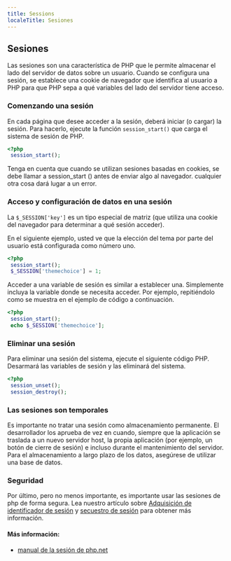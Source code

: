 ```yaml
---
title: Sessions
localeTitle: Sesiones
---
```

## Sesiones

Las sesiones son una característica de PHP que le permite almacenar el lado del servidor de datos sobre un usuario. Cuando se configura una sesión, se establece una cookie de navegador que identifica al usuario a PHP para que PHP sepa a qué variables del lado del servidor tiene acceso.

### Comenzando una sesión

En cada página que desee acceder a la sesión, deberá iniciar (o cargar) la sesión. Para hacerlo, ejecute la función `session_start()` que carga el sistema de sesión de PHP.

```PHP
<?php 
 session_start(); 
```

Tenga en cuenta que cuando se utilizan sesiones basadas en cookies, se debe llamar a session\_start () antes de enviar algo al navegador. cualquier otra cosa dará lugar a un error.

### Acceso y configuración de datos en una sesión

La `$_SESSION['key']` es un tipo especial de matriz (que utiliza una cookie del navegador para determinar a qué sesión acceder).

En el siguiente ejemplo, usted ve que la elección del tema por parte del usuario está configurada como número uno.

```PHP
<?php 
 session_start(); 
 $_SESSION['themechoice'] = 1; 
```

Acceder a una variable de sesión es similar a establecer una. Simplemente incluya la variable donde se necesita acceder. Por ejemplo, repitiéndolo como se muestra en el ejemplo de código a continuación.

```PHP
<?php 
 session_start(); 
 echo $_SESSION['themechoice']; 
```

### Eliminar una sesión

Para eliminar una sesión del sistema, ejecute el siguiente código PHP. Desarmará las variables de sesión y las eliminará del sistema.

```PHP
<?php 
 session_unset(); 
 session_destroy(); 
```

### Las sesiones son temporales

Es importante no tratar una sesión como almacenamiento permanente. El desarrollador los aprueba de vez en cuando, siempre que la aplicación se traslada a un nuevo servidor host, la propia aplicación (por ejemplo, un botón de cierre de sesión) e incluso durante el mantenimiento del servidor. Para el almacenamiento a largo plazo de los datos, asegúrese de utilizar una base de datos.

### Seguridad

Por último, pero no menos importante, es importante usar las sesiones de php de forma segura. Lea nuestro artículo sobre [Adquisición de identificador de sesión](/php/security/session-identifier-acquirement) y [secuestro de sesión](/php/security/session-hijacking) para obtener más información.

#### Más información:

*   [manual de la sesión de php.net](https://secure.php.net/manual/en/book.session.php)
